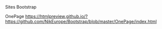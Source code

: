 

Sites Bootstrap

OnePage https://htmlpreview.github.io/?https://github.com/NikEurope/Bootstrap/blob/master/OnePage/index.html

